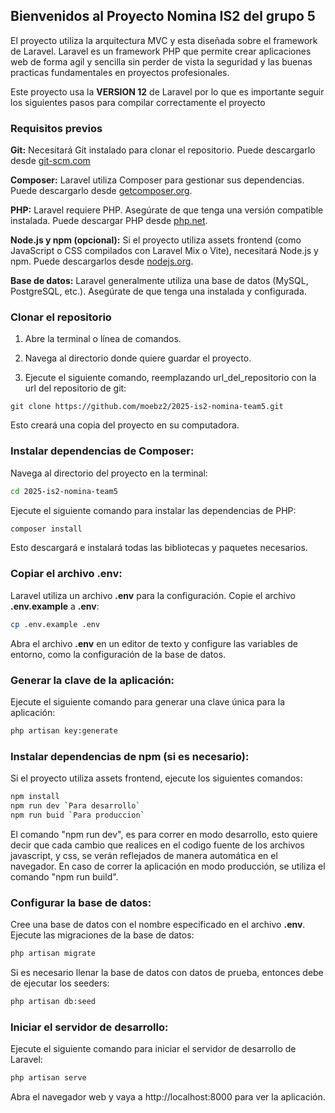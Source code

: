 ## Bienvenidos al Proyecto Nomina IS2 del grupo 5
El proyecto utiliza la arquitectura MVC y esta diseñada sobre el framework de Laravel. Laravel es un framework PHP que permite crear aplicaciones web de forma agil y sencilla sin perder de vista la seguridad y las buenas practicas fundamentales en proyectos profesionales. 

Este proyecto usa la **VERSION 12** de Laravel por lo que es importante seguir los siguientes pasos para compilar correctamente el proyecto

### Requisitos previos

**Git:** Necesitará Git instalado para clonar el repositorio. Puede descargarlo desde [git-scm.com](http://git-scm.com "GIT")

**Composer:** Laravel utiliza Composer para gestionar sus dependencias. Puede descargarlo desde [getcomposer.org](https://getcomposer.org).

**PHP:** Laravel requiere PHP. Asegúrate de que tenga una versión compatible instalada. Puede descargar PHP desde [php.net](https://php.net).

**Node.js y npm (opcional):** Si el proyecto utiliza assets frontend (como JavaScript o CSS compilados con Laravel Mix o Vite), necesitará Node.js y npm. Puede descargarlos desde [nodejs.org](https://node.org).

**Base de datos:** Laravel generalmente utiliza una base de datos (MySQL, PostgreSQL, etc.). Asegúrate de que tenga una instalada y configurada.

### Clonar el repositorio

1. Abre la terminal o línea de comandos.

2. Navega al directorio donde quiere guardar el proyecto.

3. Ejecute el siguiente comando, reemplazando url_del_repositorio con la url del repositorio de git:


```
git clone https://github.com/moebz2/2025-is2-nomina-team5.git
```

Esto creará una copia del proyecto en su computadora.

### Instalar dependencias de Composer:

Navega al directorio del proyecto en la terminal:

``` bash
cd 2025-is2-nomina-team5
```

Ejecute el siguiente comando para instalar las dependencias de PHP:

```bash
composer install
```

Esto descargará e instalará todas las bibliotecas y paquetes necesarios.

### Copiar el archivo .env:

Laravel utiliza un archivo **.env** para la configuración. Copie el archivo **.env.example** a  **.env**:


```bash
cp .env.example .env
```

Abra el archivo **.env** en un editor de texto y configure las variables de entorno, como la configuración de la base de datos.

### Generar la clave de la aplicación:

Ejecute el siguiente comando para generar una clave única para la aplicación:


```bash
php artisan key:generate
```

### Instalar dependencias de npm (si es necesario):

Si el proyecto utiliza assets frontend, ejecute los siguientes comandos:

```bash
npm install
npm run dev `Para desarrollo`
npm run buid `Para produccion`
```

El comando "npm run dev", es para correr en modo desarrollo, esto quiere decir que cada cambio que realices en el codigo fuente de los archivos javascript, y css, se verán reflejados de manera automática en el navegador. En caso de correr la aplicación en modo producción, se utiliza el comando "npm run build".

### Configurar la base de datos:

Cree una base de datos con el nombre especificado en el archivo **.env**.
Ejecute las migraciones de la base de datos:

```bash
php artisan migrate
```

Si es necesario llenar la base de datos con datos de prueba, entonces debe de ejecutar los seeders:

``` bash
php artisan db:seed
```

### Iniciar el servidor de desarrollo:

Ejecute el siguiente comando para iniciar el servidor de desarrollo de Laravel:

```bash
php artisan serve
```

Abra el navegador web y vaya a http://localhost:8000 para ver la aplicación.
